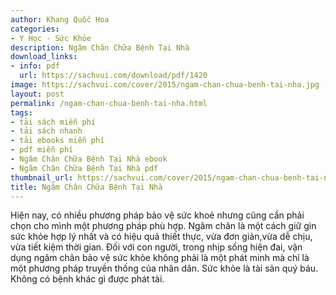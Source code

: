 ```yaml
---
author: Khang Quốc Hoa
categories:
- Y Học - Sức Khỏe
description: Ngâm Chân Chữa Bệnh Tại Nhà
download_links:
- info: pdf
  url: https://sachvui.com/download/pdf/1420
image: https://sachvui.com/cover/2015/ngam-chan-chua-benh-tai-nha.jpg
layout: post
permalink: /ngam-chan-chua-benh-tai-nha.html
tags:
- tải sách miễn phí
- tải sách nhanh
- tải ebooks miễn phí
- pdf miễn phí
- Ngâm Chân Chữa Bệnh Tại Nhà ebook
- Ngâm Chân Chữa Bệnh Tại Nhà pdf
thumbnail_url: https://sachvui.com/cover/2015/ngam-chan-chua-benh-tai-nha.jpg
title: Ngâm Chân Chữa Bệnh Tại Nhà
---
```


 <div class="item-desc text-justify"> Hiện nay, có nhiều phương pháp bảo vệ sức khoẻ nhưng cũng cần phải chọn cho mình một phương pháp phù hợp. Ngâm chân là một cách giữ gìn sức khỏe hợp lý nhất và có hiệu quả thiết thực, vừa đơn giản,vừa dễ chịu, vừa tiết kiệm thời gian. Đối với con người, trong nhịp sống hiện đai, vận dụng ngâm chân bảo vệ sức khỏe không phải là một phát minh mà chỉ là một phương pháp truyền thống của nhân dân. Sức khỏe là tài sản quý báu. Không có bệnh khác gì được phát tài. </div>